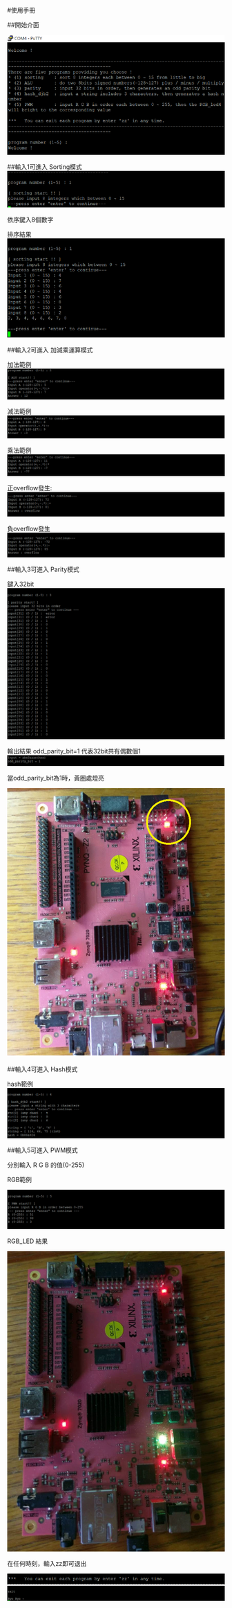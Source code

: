 
#使用手冊

##開始介面

![start](images/start.png)

##輸入1可進入 Sorting模式
![sorting1](images/sorting1.png)

依序鍵入8個數字

排序結果
![sorting2](images/sorting2.png)

##輸入2可進入 加減乘運算模式

加法範例
![Alu1](images/Alu1.png)

減法範例
![ALu2](images/ALu2.png)

乘法範例
![ALu3](images/ALu3.png)

正overflow發生:
![posoverflow](images/posoverflow.png)

負overflow發生
![negoverflow](images/negoverflow.png)

##輸入3可進入 Parity模式

鍵入32bit
![parity](images/parity.png)

輸出結果  odd_parity_bit=1 代表32bit共有偶數個1
![parity2](images/parity2.png)

當odd_parity_bit為1時，黃圈處燈亮

![parity3](images/parity3.png)

##輸入4可進入 Hash模式

hash範例
![hash](images/hash.png)

##輸入5可進入 PWM模式

分別輸入 R G B 的值(0-255)

RGB範例

![PWM](images/PWM.png)

RGB_LED 結果

![PWM2](images/PWM2.png)

在任何時刻，輸入zz即可退出

![back1](images/back1.png)
![back2](images/back2.png)
